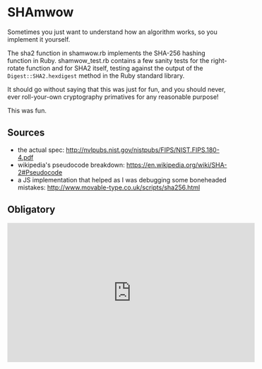 # SHAmwow

Sometimes you just want to understand how an algorithm works, so you implement it yourself.

The sha2 function in shamwow.rb implements the SHA-256 hashing function in Ruby. shamwow_test.rb contains a few sanity tests for the right-rotate function and for SHA2 itself, testing against the output of the `Digest::SHA2.hexdigest` method in the Ruby standard library.

It should go without saying that this was just for fun, and you should never, ever roll-your-own cryptography primatives for any reasonable purpose!

This was fun.

## Sources

* the actual spec: <http://nvlpubs.nist.gov/nistpubs/FIPS/NIST.FIPS.180-4.pdf>
* wikipedia's pseudocode breakdown: <https://en.wikipedia.org/wiki/SHA-2#Pseudocode>
* a JS implementation that helped as I was debugging some boneheaded mistakes: <http://www.movable-type.co.uk/scripts/sha256.html>

## Obligatory

<iframe width="560" height="315" src="https://www.youtube.com/embed/F3lrhPeK6gU" frameborder="0" allowfullscreen></iframe>

